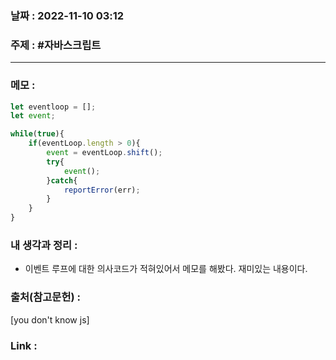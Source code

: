 ### 날짜 : 2022-11-10 03:12
### 주제 : #자바스크립트 

---- 

### 메모 : 
```javascript
let eventloop = [];
let event;

while(true){
	if(eventLoop.length > 0){
		event = eventLoop.shift();
		try{
			event();
		}catch{
			reportError(err);
		}
	}
}
```


### 내 생각과 정리 : 
- 이벤트 루프에 대한 의사코드가 적혀있어서 메모를 해봤다. 재미있는 내용이다. 

### 출처(참고문헌) : 
[you don't know js]

### Link : 
